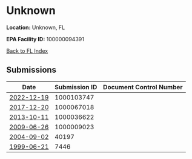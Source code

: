 # Unknown

**Location:** Unknown, FL

**EPA Facility ID:** 100000094391

[Back to FL Index](../../index.md)

## Submissions

| Date | Submission ID | Document Control Number |
|------|--------------|-------------------------|
| [2022-12-19](submissions/1000103747.md) | 1000103747 |  |
| [2017-12-20](submissions/1000067018.md) | 1000067018 |  |
| [2013-10-11](submissions/1000036622.md) | 1000036622 |  |
| [2009-06-26](submissions/1000009023.md) | 1000009023 |  |
| [2004-09-02](submissions/40197.md) | 40197 |  |
| [1999-06-21](submissions/7446.md) | 7446 |  |
